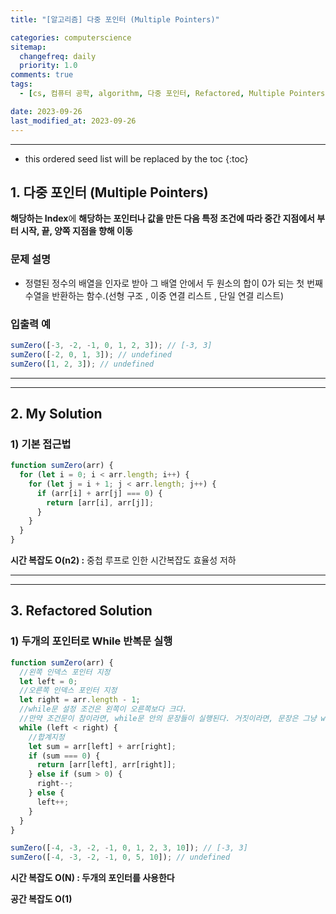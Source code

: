 ```yaml
---
title: "[알고리즘] 다중 포인터 (Multiple Pointers)"

categories: computerscience
sitemap:
  changefreq: daily
  priority: 1.0
comments: true
tags:
  - [cs, 컴퓨터 공학, algorithm, 다중 포인터, Refactored, Multiple Pointers]

date: 2023-09-26
last_modified_at: 2023-09-26
---
```


---

<!-- prettier-ignore -->
* this ordered seed list will be replaced by the toc 
{:toc}

## 1. **다중 포인터 (Multiple Pointers)**

**해당하는 Index**에 **해당하는 포인터나 값을 만든 다음 특정 조건에 따라 중간 지점에서 부터 시작, 끝, 양쪽 지점을 향해 이동**

### 문제 설명

- 정렬된 정수의 배열을 인자로 받아 그 배열 안에서 두 원소의 합이 0가 되는 첫 번째 수열을 반환하는 함수.(선형 구조 , 이중 연결 리스트 , 단일 연결 리스트)

### 입출력 예

```jsx
sumZero([-3, -2, -1, 0, 1, 2, 3]); // [-3, 3]
sumZero([-2, 0, 1, 3]); // undefined
sumZero([1, 2, 3]); // undefined
```

---

---

## 2. My **Solution**

### 1) 기본 접근법

```jsx
function sumZero(arr) {
  for (let i = 0; i < arr.length; i++) {
    for (let j = i + 1; j < arr.length; j++) {
      if (arr[i] + arr[j] === 0) {
        return [arr[i], arr[j]];
      }
    }
  }
}
```

**시간 복잡도 O(n2) :** 중첩 루프로 인한 시간복잡도 효율성 저하

---

---

## 3. **Refactored Solution**

### 1) **두개의 포인터로 While 반복문 실행**

```jsx
function sumZero(arr) {
  //왼쪽 인덱스 포인터 지정
  let left = 0;
  //오른쪽 인덱스 포인터 지정
  let right = arr.length - 1;
  //while문 설정 조건은 왼쪽이 오른쪽보다 크다.
  //만약 조건문이 참이라면, while문 안의 문장들이 실행된다. 거짓이라면, 문장은 그냥 while 반복문 후로 넘어간다.
  while (left < right) {
    //합계지정
    let sum = arr[left] + arr[right];
    if (sum === 0) {
      return [arr[left], arr[right]];
    } else if (sum > 0) {
      right--;
    } else {
      left++;
    }
  }
}

sumZero([-4, -3, -2, -1, 0, 1, 2, 3, 10]); // [-3, 3]
sumZero([-4, -3, -2, -1, 0, 5, 10]); // undefined
```

**시간 복잡도 O(N) : 두개의 포인터를 사용한다**

**공간 복잡도 O(1)**
